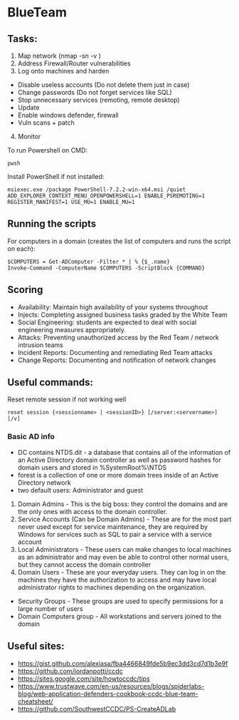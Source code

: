 # BlueTeam

## Tasks:
1. Map network (nmap -sn -v <IP RANGE>)
2. Address Firewall/Router vulnerabilities 
3. Log onto machines and harden
* Disable useless accounts (Do not delete them just in case)
* Change passwords (Do not forget services like SQL)
* Stop unnecessary services (remoting, remote desktop)
* Update
* Enable windows defender, firewall
* Vuln scans + patch
4. Monitor


To run Powershell on CMD: 
```
pwsh
```
Install PowerShell if not installed:
```
msiexec.exe /package PowerShell-7.2.2-win-x64.msi /quiet ADD_EXPLORER_CONTEXT_MENU_OPENPOWERSHELL=1 ENABLE_PSREMOTING=1 REGISTER_MANIFEST=1 USE_MU=1 ENABLE_MU=1
```

## Running the scripts
For computers in a domain (creates the list of computers and runs the script on each):
```
$COMPUTERS = Get-ADComputer -Filter * | % {$_.name} 
Invoke-Command -ComputerName $COMPUTERS -ScriptBlock {COMMAND}
```

## Scoring 
* Availability: Maintain high availability of your systems throughout
* Injects: Completing assigned business tasks graded by the White Team
* Social Engineering: students are expected to deal with social engineering measures appropriately.
* Attacks: Preventing unauthorized access by the Red Team / network intrusion teams
* Incident Reports: Documenting and remediating Red Team attacks
* Change Reports: Documenting and notification of network changes
  
## Useful commands:
Reset remote session if not working well
```
reset session {<sessionname> | <sessionID>} [/server:<servername>] [/v]
```
  
### Basic AD info
* DC contains NTDS.dit - a database that contains all of the information of an Active Directory domain controller as well as password hashes for domain users and stored in %SystemRoot%\NTDS
* forest is a collection of one or more domain trees inside of an Active Directory network
* two default users: Administrator and guest
1. Domain Admins - This is the big boss: they control the domains and are the only ones with access to the domain controller.
2. Service Accounts (Can be Domain Admins) - These are for the most part never used except for service maintenance, they are required by Windows for services such as SQL to pair a service with a service account
3. Local Administrators - These users can make changes to local machines as an administrator and may even be able to control other normal users, but they cannot access the domain controller
4. Domain Users - These are your everyday users. They can log in on the machines they have the authorization to access and may have local administrator rights to machines depending on the organization.
* Security Groups - These groups are used to specify permissions for a large number of users
* Domain Computers group - All workstations and servers joined to the domain
  
## Useful sites:
* https://gist.github.com/alexiasa/fba4466849fde5b9ec3dd3cd7d1b3e9f
* https://github.com/jordanpotti/ccdc
* https://sites.google.com/site/howtoccdc/tips
* https://www.trustwave.com/en-us/resources/blogs/spiderlabs-blog/web-application-defenders-cookbook-ccdc-blue-team-cheatsheet/
* https://github.com/SouthwestCCDC/PS-CreateADLab
